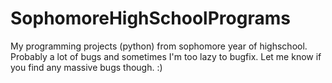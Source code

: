 # SophomoreHighSchoolPrograms

My programming projects (python) from sophomore year of highschool. Probably a lot of bugs and sometimes I'm too lazy to bugfix. Let me know if you find any massive bugs though. :)
